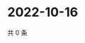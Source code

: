 # 2022-10-16

共 0 条

<!-- BEGIN WEIBO -->
<!-- 最后更新时间 Sun Oct 16 2022 04:19:32 GMT+0800 (China Standard Time) -->

<!-- END WEIBO -->
